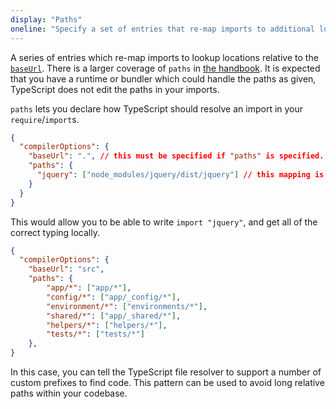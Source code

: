 ```yaml
---
display: "Paths"
oneline: "Specify a set of entries that re-map imports to additional lookup locations."
---
```


A series of entries which re-map imports to lookup locations relative to the [`baseUrl`](#baseUrl). There is a larger coverage of `paths` in [the handbook](/docs/handbook/module-resolution.html#path-mapping). It is expected that you have a runtime or bundler which could handle the paths as given, TypeScript does not edit the paths in your imports.

`paths` lets you declare how TypeScript should resolve an import in your `require`/`import`s.

```json tsconfig
{
  "compilerOptions": {
    "baseUrl": ".", // this must be specified if "paths" is specified.
    "paths": {
      "jquery": ["node_modules/jquery/dist/jquery"] // this mapping is relative to "baseUrl"
    }
  }
}
```

This would allow you to be able to write `import "jquery"`, and get all of the correct typing locally.

```json tsconfig
{
  "compilerOptions": {
    "baseUrl": "src",
    "paths": {
        "app/*": ["app/*"],
        "config/*": ["app/_config/*"],
        "environment/*": ["environments/*"],
        "shared/*": ["app/_shared/*"],
        "helpers/*": ["helpers/*"],
        "tests/*": ["tests/*"]
    },
}
```

In this case, you can tell the TypeScript file resolver to support a number of custom prefixes to find code.
This pattern can be used to avoid long relative paths within your codebase.
